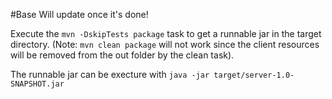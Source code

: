 #Base
Will update once it's done!

Execute the `mvn -DskipTests package` task to get a runnable jar in the target directory.
(Note: `mvn clean package` will not work since the client resources will be removed from the out folder
by the clean task).

The runnable jar can be execture with `java -jar target/server-1.0-SNAPSHOT.jar`

